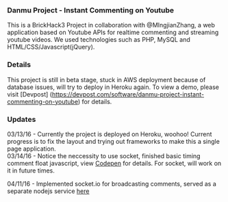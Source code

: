 ### Danmu Project - Instant Commenting on Youtube
This is a BrickHack3 Project in collaboration with @MIngjianZhang, a web application based on Youtube APIs for realtime commenting and streaming youtube videos. We used technologies such as PHP, MySQL and HTML/CSS/Javascript(jQuery). 
### Details
This project is still in beta stage, stuck in AWS deployment because of database issues, will try to deploy in Heroku again. 
To view a demo, please visit [Devpost] (https://devpost.com/software/danmu-project-instant-commenting-on-youtube) for details. 

### Updates
03/13/16 - Currently the project is deployed on Heroku, woohoo! Current progress is to fix the layout and trying out frameworks to make this a single page application.  
03/14/16 - Notice the neccessity to use socket, finished basic timing comment float javascript, view [Codepen](http://codepen.io/ylu21/pen/KWqYvg) for details. For socket, will work on it in future times. 

04/11/16 - Implemented socket.io for broadcasting comments, served as a separate nodejs service [here](https://github.com/ylu021/tubbies-socket)

